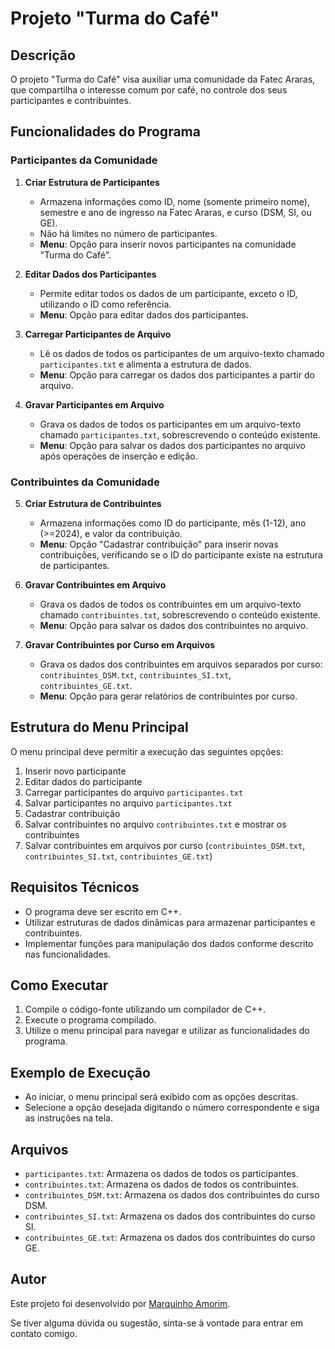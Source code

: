 # Projeto "Turma do Café"

## Descrição

O projeto "Turma do Café" visa auxiliar uma comunidade da Fatec Araras, que compartilha o interesse comum por café, no controle dos seus participantes e contribuintes.

## Funcionalidades do Programa

### Participantes da Comunidade

1. **Criar Estrutura de Participantes**
   - Armazena informações como ID, nome (somente primeiro nome), semestre e ano de ingresso na Fatec Araras, e curso (DSM, SI, ou GE).
   - Não há limites no número de participantes.
   - **Menu**: Opção para inserir novos participantes na comunidade "Turma do Café".

2. **Editar Dados dos Participantes**
   - Permite editar todos os dados de um participante, exceto o ID, utilizando o ID como referência.
   - **Menu**: Opção para editar dados dos participantes.

3. **Carregar Participantes de Arquivo**
   - Lê os dados de todos os participantes de um arquivo-texto chamado `participantes.txt` e alimenta a estrutura de dados.
   - **Menu**: Opção para carregar os dados dos participantes a partir do arquivo.

4. **Gravar Participantes em Arquivo**
   - Grava os dados de todos os participantes em um arquivo-texto chamado `participantes.txt`, sobrescrevendo o conteúdo existente.
   - **Menu**: Opção para salvar os dados dos participantes no arquivo após operações de inserção e edição.

### Contribuintes da Comunidade

5. **Criar Estrutura de Contribuintes**
   - Armazena informações como ID do participante, mês (1-12), ano (>=2024), e valor da contribuição.
   - **Menu**: Opção "Cadastrar contribuição" para inserir novas contribuições, verificando se o ID do participante existe na estrutura de participantes.

6. **Gravar Contribuintes em Arquivo**
   - Grava os dados de todos os contribuintes em um arquivo-texto chamado `contribuintes.txt`, sobrescrevendo o conteúdo existente.
   - **Menu**: Opção para salvar os dados dos contribuintes no arquivo.

7. **Gravar Contribuintes por Curso em Arquivos**
   - Grava os dados dos contribuintes em arquivos separados por curso: `contribuintes_DSM.txt`, `contribuintes_SI.txt`, `contribuintes_GE.txt`.
   - **Menu**: Opção para gerar relatórios de contribuintes por curso.

## Estrutura do Menu Principal

O menu principal deve permitir a execução das seguintes opções:

1. Inserir novo participante
2. Editar dados do participante
3. Carregar participantes do arquivo `participantes.txt`
4. Salvar participantes no arquivo `participantes.txt`
5. Cadastrar contribuição
6. Salvar contribuintes no arquivo `contribuintes.txt` e mostrar os contribuintes
7. Salvar contribuintes em arquivos por curso (`contribuintes_DSM.txt`, `contribuintes_SI.txt`, `contribuintes_GE.txt`)

## Requisitos Técnicos

- O programa deve ser escrito em C++.
- Utilizar estruturas de dados dinâmicas para armazenar participantes e contribuintes.
- Implementar funções para manipulação dos dados conforme descrito nas funcionalidades.

## Como Executar

1. Compile o código-fonte utilizando um compilador de C++.
2. Execute o programa compilado.
3. Utilize o menu principal para navegar e utilizar as funcionalidades do programa.

## Exemplo de Execução

- Ao iniciar, o menu principal será exibido com as opções descritas.
- Selecione a opção desejada digitando o número correspondente e siga as instruções na tela.

## Arquivos

- `participantes.txt`: Armazena os dados de todos os participantes.
- `contribuintes.txt`: Armazena os dados de todos os contribuintes.
- `contribuintes_DSM.txt`: Armazena os dados dos contribuintes do curso DSM.
- `contribuintes_SI.txt`: Armazena os dados dos contribuintes do curso SI.
- `contribuintes_GE.txt`: Armazena os dados dos contribuintes do curso GE.


## Autor

Este projeto foi desenvolvido por [Marquinho Amorim](https://api.whatsapp.com/send/?phone=5519993018602&text&type=phone_number&app_absent=0).

Se tiver alguma dúvida ou sugestão, sinta-se à vontade para entrar em contato comigo.
